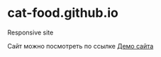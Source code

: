 # cat-food.github.io
Responsive site

Сайт можно посмотреть по ссылке [Демо сайта](https://rampelstillskin.github.io/cat-food.github.io/build/)

